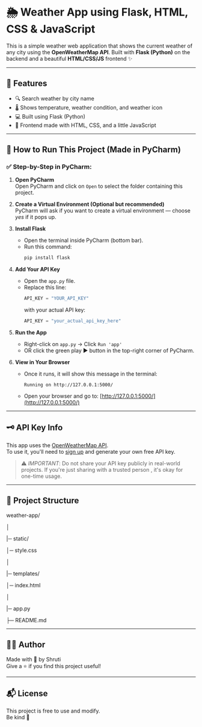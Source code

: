 # 🌦️ Weather App using Flask, HTML, CSS & JavaScript

This is a simple weather web application that shows the current weather of any city using the **OpenWeatherMap API**. Built with **Flask (Python)** on the backend and a beautiful **HTML/CSS/JS** frontend ✨

---

## 📸 Features

- 🔍 Search weather by city name  
- 🌡️ Shows temperature, weather condition, and weather icon  
- 💻 Built using Flask (Python)  
- 🎨 Frontend made with HTML, CSS, and a little JavaScript  

---

## 🧠 How to Run This Project (Made in PyCharm)

### ✅ Step-by-Step in PyCharm:

1. **Open PyCharm**  
   Open PyCharm and click on `Open` to select the folder containing this project.

2. **Create a Virtual Environment (Optional but recommended)**  
   PyCharm will ask if you want to create a virtual environment — choose *yes* if it pops up.

3. **Install Flask**  
   - Open the terminal inside PyCharm (bottom bar).
   - Run this command:
     ```bash
     pip install flask
     ```

4. **Add Your API Key**
   - Open the `app.py` file.
   - Replace this line:
     ```python
     API_KEY = "YOUR_API_KEY"
     ```
     with your actual API key:
     ```python
     API_KEY = "your_actual_api_key_here"
     ```

5. **Run the App**
   - Right-click on `app.py` → Click `Run 'app'`
   - OR click the green play ▶️ button in the top-right corner of PyCharm.

6. **View in Your Browser**
   - Once it runs, it will show this message in the terminal:
     ```
     Running on http://127.0.0.1:5000/
     ```
   - Open your browser and go to: [http://127.0.0.1:5000/](http://127.0.0.1:5000/)

---

## 🗝️ API Key Info

This app uses the [OpenWeatherMap API](https://openweathermap.org/api).  
To use it, you'll need to [sign up](https://home.openweathermap.org/users/sign_up) and generate your own free API key.

> ⚠️ *IMPORTANT*: Do not share your API key publicly in real-world projects. If you're just sharing with a trusted person , it's okay for one-time usage.

---

## 📁 Project Structure

weather-app/

│

|─ static/

 │─ style.css

│

|─ templates/

 │─ index.html

│

|─ app.py

├─ README.md


---

## 🙋‍♀️ Author

Made with 💙 by Shruti  
Give a ⭐ if you find this project useful!

---

## 📬 License

This project is free to use and modify.  
Be kind 💌
